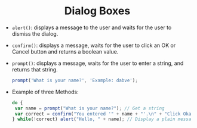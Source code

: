 # <center>Dialog Boxes</center>

* `alert()`: displays a message to the user and waits for the user to dismiss the dialog.

* `confirm()`: displays a message, waits for the user to click an OK or Cancel button and returns a boolean value. 
 
* `prompt()`: displays a message, waits for the user to enter a string, and returns that string.

  ```javascript
  prompt('What is your name?', 'Example: dabve');
  ```
  
* Example of three Methods:
  
  ```javascript
  do {
   var name = prompt("What is your name?"); // Get a string
   var correct = confirm("You entered '" + name + "'.\n" + "Click Okay to proceed or Cancel to re-enter."); // Get a boolean
  } while(!correct) alert("Hello, " + name); // Display a plain message
  ```

  
